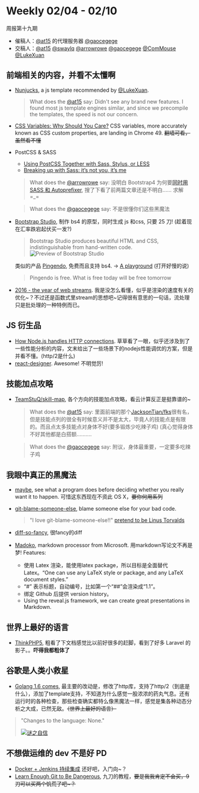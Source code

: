 # Weekly 02/04 - 02/10

周报第十九期

- 催稿人：[@at15][gh-at15] 的代理服务器 [@gaocegege][gh-cece]
- 交稿人：[@at15][gh-at15] [@swaylq][gh-sway] [@arrowrowe][gh-mie] [@gaocegege][gh-cece] [@ComMouse][gh-dou] [@LukeXuan][gh-luke]

[gh-at15]: https://github.com/at15
[gh-cece]: https://github.com/gaocegege
[gh-sway]: https://github.com/swaylq
[gh-mie]: https://github.com/arrowrowe
[gh-dou]: https://github.com/ComMouse
[gh-luke]: https://github.com/LukeXuan

## 前端相关的内容，并看不太懂啊

- [Nunjucks](https://mozilla.github.io/nunjucks/), a js template recommended by [@LukeXuan][gh-luke].
  > What does the [@at15][gh-at15] say: Didn't see any brand new features. I found most js template engines similar, and since we precompile the templates, the speed is not our concern.

- [CSS Variables: Why Should You Care?](https://developers.google.com/web/updates/2016/02/css-variables-why-should-you-care) CSS variables, more accurately known as CSS custom properties, are landing in Chrome 49. ~~翻墙可看，虽然看不懂~~

- PostCSS & SASS
  - [Using PostCSS Together with Sass, Stylus, or LESS](http://webdesign.tutsplus.com/tutorials/using-postcss-together-with-sass-stylus-or-less--cms-24591)
  - [Breaking up with Sass: it’s not you, it’s me](https://benfrain.com/breaking-up-with-sass-postcss/)

  > What does the [@arrowrowe][gh-mie] say: 没明白 Bootstrap4 为何要[同时用 SASS 和 Autoprefixer](http://v4-alpha.getbootstrap.com/getting-started/build-tools/), 搜了下看了前两篇文章还是不明白...... 求解 =\_=

  > What does the [@gaocegege][gh-cece] say: 不是很懂你们这些黑魔法

- [Bootstrap Studio](https://bootstrapstudio.io/), 制作 bs4 的原型，同时生成 js 和css, 只要 25 刀! (趁着现在汇率跌宕起伏买一发?)
  > Bootstrap Studio produces beautiful HTML and CSS, indistinguishable from hand-written code.
  > ![Preview of Bootstrap Studio](https://bootstrapstudio.io/assets/img/interface3.jpg)

  类似的产品 [Pingendo](http://pingendo.com/), 免费而且支持 bs4. -> [A playground](http://v4.pingendo.com/playground.html) (打开好慢的说)
  > Pingendo is free. What is free today will be free tomorrow

- [2016 - the year of web streams](https://jakearchibald.com/2016/streams-ftw/). 我是没怎么看懂，似乎是渲染的速度有关的优化~？不过还是函数式里stream的思想吧~记得很有意思的一句话，流处理只是批处理的一种特例而已。

## JS 衍生品

- [How Node.js handles HTTP connections](http://blog.yld.io/2016/02/08/squeeze-the-juice-out-of-node/). 草草看了一眼，似乎还涉及到了一些性能分析的内容，文末给出了一些场景下的nodejs性能调优的方案，但是并看不懂。(http/2是什么)
- [react-designer](http://fatiherikli.github.io/react-designer/). Awesome! 不明觉厉!

## 技能加点攻略

- [TeamStuQ/skill-map](https://github.com/TeamStuQ/skill-map), 各个方向的技能加点攻略，看云计算反正是挺靠谱的~

  > What does the [@at15][gh-at15] say: 里面前端的那个[JacksonTian/fks](https://github.com/JacksonTian/fks)很有名，但是技能点列的很全有时候意义并不是太大，毕竟人的技能点是有限的。而且点太多技能点对身体不好(要多锻炼少吃辣子鸡) (真心觉得身体不好其他都是白搭额..........

  > What does the [@gaocegege][gh-cece] say: 附议，身体最重要，一定要多吃辣子鸡

## 我眼中真正的黑魔法

- [maybe](https://github.com/p-e-w/maybe), see what a program does before deciding whether you really want it to happen. 可惜这东西现在不资此 OS X，~~要你何用系列~~
- [git-blame-someone-else](https://github.com/jayphelps/git-blame-someone-else), blame someone else for your bad code.
  > "I love git-blame-someone-else!!" [pretend to be Linus Torvalds](https://github.com/jayphelps/git-blame-someone-else/commit/e5cfe4bb2190a2ae406d5f0b8f49c32ac0f01cd7)

- [diff-so-fancy](https://github.com/stevemao/diff-so-fancy), 很fancy的diff
- [Madoko](https://www.madoko.net/), markdown processor from Microsoft. 用markdown写论文不再是梦! Features:
  * 使用 Latex 渲染，能使用latex package，所以目标是全面替代Latex。“One can use any LaTeX style or package, and any LaTeX document styles.”
  * “#” 表示标题，自动编号，比如第一个“##”会渲染成“1.1”。
  * 绑定 Github 后提供 version history。
  * Using the reveal.js framework, we can create great presentations in Markdown.

## 世界上最好的语言

- [ThinkPHP5](https://github.com/top-think/think), 粗看了下文档感觉比以前好很多的赶脚，看到了好多 Laravel 的影子。。**吓得我都粗体了**

## 谷歌是人类小救星

- [Golang 1.6 comes](https://talks.golang.org/2016/state-of-go.slide), 最主要的改动是，修改了http库，支持了http/2（到底是什么），添加了template支持，不知道为什么感觉一股浓浓的药丸气息。还有运行时的各种检查，那些检查确实都特么像黑魔法一样，感觉是集各种动态分析之大成，已然无敌。~~（世界上最好的语言）~~

> "Changes to the language: None."
> 
> [![谜之自信](https://cloud.githubusercontent.com/assets/4508882/12943307/60e585d4-d01b-11e5-943e-48cde16ac921.jpg)](http://www.bilibili.com/video/av1358922/index_3.html)

## 不想做运维的 dev 不是好 PD

- [Docker + Jenkins 持续集成](http://mp.weixin.qq.com/s?__biz=MzA4Nzg5Nzc5OA==&mid=402143684&idx=2&sn=9e93de8811e342cbd01f634a5e8976c3) 还好吧，入门向~？
- [Learn Enough Git to Be Dangerous](http://www.learnenough.com/git-tutorial), 九刀的教程，~~要是我我肯定不会买，9刀可以买两个饥荒了吧~？~~
